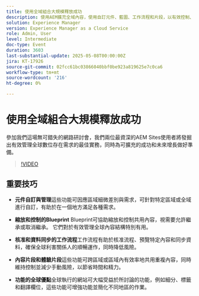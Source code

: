 ```yaml
---
title: 使用全域組合大規模釋放成功
description: 使用AEM擴充全域內容，使用自訂元件、藍圖、工作流程和片段，以有效控制、核准和區域彈性。
solution: Experience Manager
version: Experience Manager as a Cloud Service
role: Admin, User
level: Intermediate
doc-type: Event
duration: 3603
last-substantial-update: 2025-05-08T00:00:00Z
jira: KT-17926
source-git-commit: 02fcc61bc03866040bbf0be923a819625e7c0ca6
workflow-type: tm+mt
source-wordcount: '216'
ht-degree: 0%

---
```



# 使用全域組合大規模釋放成功

參加我們這場無可錯失的網路研討會，我們兩位最資深的AEM Sites使用者將發掘出有效管理全球數位存在需求的最佳實務，同時為可擴充的成功和未來增長做好準備。

>[!VIDEO](https://video.tv.adobe.com/v/3457918/?learn=on&enablevpops)

## 重要技巧

* **元件自訂與管理**&#x200B;這些功能可因應區域細微差別與需求，可針對特定區域或全域進行自訂，有助於在一個地方滿足各種需求。

* **縮放和控制的Blueprint** Blueprint可協助縮放和控制共用內容，視需要允許繼承或取消繼承。 它們對於有效管理全球內容結構特別有用。

* **核准和資料同步的工作流程**&#x200B;工作流程有助於核准流程、預覽特定內容和同步資料，確保全球利害關係人的順暢運作，同時降低風險。

* **內容片段和體驗片段**&#x200B;這些功能可跨區域或區域內有效率地共用重複內容，同時維持控制並減少手動風險，以節省時間和精力。

* **功能的全球優點**&#x200B;全球執行的網站可大幅受益於所討論的功能，例如細分、標籤和翻譯欄位，這些功能可增強功能並簡化不同地區的作業。
